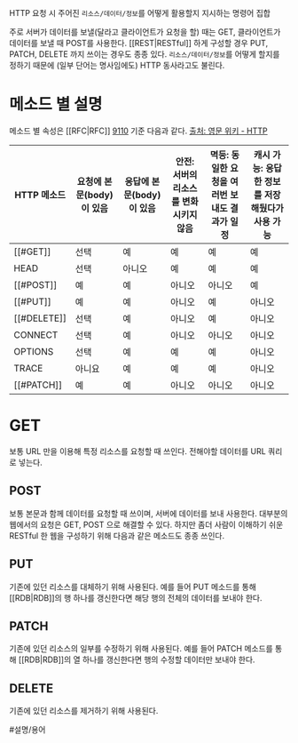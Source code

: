 HTTP 요청 시 주어진 `리소스/데이터/정보`를 어떻게 활용할지 지시하는 명령어 집합

주로 서버가 데이터를 보낼(달라고 클라이언트가 요청을 할) 때는 GET, 클라이언트가 데이터를 보낼 때 POST를 사용한다.
[[REST|RESTful]] 하게 구성할 경우 PUT, PATCH, DELETE 까지 쓰이는 경우도 종종 있다.
`리소스/데이터/정보`를 어떻게 할지를 정하기 때문에 (일부 단어는 명사임에도) HTTP 동사라고도 불린다.

# 메소드 별 설명

메소드 별 속성은 [[RFC|RFC]] [9110](https://datatracker.ietf.org/doc/html/rfc9110) 기준 다음과 같다. [출처: 영문 위키 - HTTP](https://en.wikipedia.org/wiki/HTTP#Request_methods)

| HTTP 메소드 | 요청에 본문(body)이 있음 | 응답에 본문(body)이 있음 | 안전: 서버의 리소스를 변화시키지 않음 | 멱등: 동일한 요청을 여러번 보내도 결과가 일정 | 캐시 가능: 응답한 정보를 저장해뒀다가 사용 가능 |
| ----------- | ------------------------ | ------------------------ | ------------------------------------- | --------------------------------------------- | ----------------------------------------------- |
| [[#GET]]    | 선택                     | 예                       | 예                                    | 예                                            | 예                                              |
| HEAD        | 선택                     | 아니오                   | 예                                    | 예                                            | 예                                              |
| [[#POST]]   | 예                       | 예                       | 아니오                                | 아니오                                        | 예                                              |
| [[#PUT]]    | 예                       | 예                       | 아니오                                | 예                                            | 아니오                                          |
| [[#DELETE]] | 선택                     | 예                       | 아니오                                | 예                                            | 아니오                                          |
| CONNECT     | 선택                     | 예                       | 아니오                                | 아니오                                        | 아니오                                          |
| OPTIONS     | 선택                     | 예                       | 예                                    | 예                                            | 아니오                                          |
| TRACE       | 아니요                   | 예                       | 예                                    | 예                                            | 아니오                                          |
| [[#PATCH]]  | 예                       | 예                       | 아니오                                | 아니오                                        | 아니오                                          |

# GET

보통 URL 만을 이용해 특정 리소스를 요청할 때 쓰인다.
전해야할 데이터를 URL 쿼리로 넣는다.

## POST

보통 본문과 함께 데이터를 요청할 때 쓰이며, 서버에 데이터를 보내 사용한다.
대부분의 웹에서의 요청은 GET, POST 으로 해결할 수 있다.
하지만 좀더 사람이 이해하기 쉬운 RESTful 한 웹을 구성하기 위해 다음과 같은 메소드도 종종 쓰인다.

## PUT

기존에 있던 리소스를 대체하기 위해 사용된다.
예를 들어 PUT 메소드를 통해 [[RDB|RDB]]의 행 하나를 갱신한다면 해당 행의 전체의 데이터를 보내야 한다.

## PATCH

기존에 있던 리소스의 일부를 수정하기 위해 사용된다.
예를 들어 PATCH 메소드를 통해 [[RDB|RDB]]의 열 하나를 갱신한다면 행의 수정할 데이터만 보내야 한다.

## DELETE

기존에 있던 리소스를 제거하기 위해 사용된다.

#설명/용어
